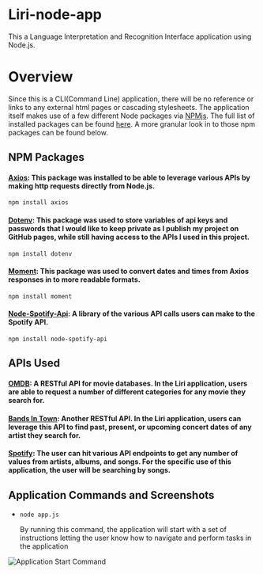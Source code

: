 # Liri-node-app
This a Language Interpretation and Recognition Interface application using Node.js. 

# Overview
Since this is a CLI(Command Line) application, there will be no reference or links to any external html pages or cascading stylesheets. The application itself makes use of a few different Node packages via [NPMjs](https://www.npmjs.com/). The full list of installed packages can be found [here](https://github.com/rstootalow/Liri-node-app/blob/master/package.json). A more granular look in to those npm packages can be found below. 

## NPM Packages

#### [Axios](https://www.npmjs.com/package/axios): This package was installed to be able to leverage various APIs by making http requests directly from Node.js. <br> 

<code>npm install axios</code>

#### [Dotenv](https://www.npmjs.com/package/dotenv): This package was used to store variables of api keys and passwords that I would like to keep private as I publish my project on GitHub pages, while still having access to the APIs I used in this project. <br> 

<code>npm install dotenv</code>

#### [Moment](https://www.npmjs.com/package/moment): This package was used to convert dates and times from Axios responses in to more readable formats. <br> 

<code>npm install moment</code>

#### [Node-Spotify-Api](https://www.npmjs.com/package/node-spotify-api): A library of the various API calls users can make to the Spotify API. <br> 

<code>npm install node-spotify-api</code>
   
## APIs Used

#### [OMDB](http://www.omdbapi.com): A RESTful API for movie databases. In the Liri application, users are able to request a number of different categories for any movie they search for. 

#### [Bands In Town](http://www.artists.bandsintown.com/bandsintown-api): Another RESTful API. In the Liri application, users can leverage this API to find past, present, or upcoming concert dates of any artist they search for. 

#### [Spotify](https://developer.spotify.com/documentation/web-api/): The user can hit various API endpoints to get any number of values from artists, albums, and songs. For the specific use of this application, the user will be searching by songs. 

## Application Commands and Screenshots

* <code>node app.js</code>
   <p>By running this command, the application will start with a set of instructions letting the user know how to navigate and perform tasks in the application</p>
![Application Start Command](../images/liri-app-start)








